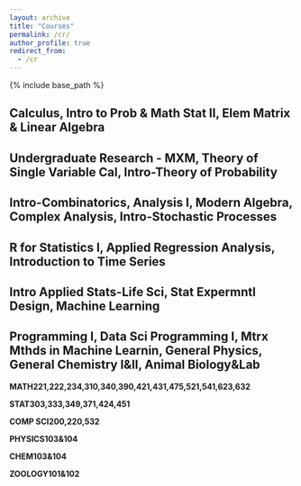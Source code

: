 ```yaml
---
layout: archive
title: "Courses"
permalink: /cr/
author_profile: true
redirect_from:
  - /cr
---
```


{% include base_path %}
## Calculus, Intro to Prob & Math Stat II, Elem Matrix & Linear Algebra

## Undergraduate Research - MXM, Theory of Single Variable Cal, Intro-Theory of Probability

## Intro-Combinatorics, Analysis I, Modern Algebra, Complex Analysis, Intro-Stochastic Processes

## R for Statistics I, Applied Regression Analysis, Introduction to Time Series

## Intro Applied Stats-Life Sci, Stat Expermntl Design, Machine Learning

## Programming I, Data Sci Programming I, Mtrx Mthds in Machine Learnin,  General Physics, General Chemistry I&II, Animal Biology&Lab

**MATH221,222,234,310,340,390,421,431,475,521,541,623,632**

**STAT303,333,349,371,424,451**  

**COMP SCI200,220,532**  

**PHYSICS103&104**  

**CHEM103&104**

**ZOOLOGY101&102**  
